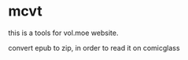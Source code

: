 # mcvt

this is a tools for vol.moe website.

convert epub to zip, in order to read it on comicglass
